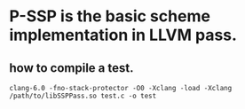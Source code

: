 # P-SSP is the basic scheme implementation in LLVM pass.

## how to compile a test.

``` clang-6.0 -fno-stack-protector -O0 -Xclang -load -Xclang /path/to/libSSPPass.so test.c -o test ```
